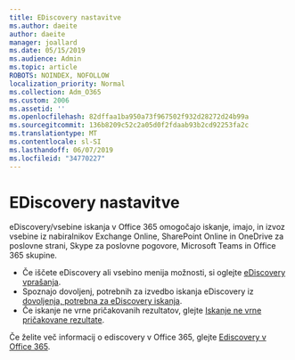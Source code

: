 ```yaml
---
title: EDiscovery nastavitve
ms.author: daeite
author: daeite
manager: joallard
ms.date: 05/15/2019
ms.audience: Admin
ms.topic: article
ROBOTS: NOINDEX, NOFOLLOW
localization_priority: Normal
ms.collection: Adm_O365
ms.custom: 2006
ms.assetid: ''
ms.openlocfilehash: 82dffaa1ba950a73f967502f932d28272d24b99a
ms.sourcegitcommit: 136b8209c52c2a05d0f2fdaab93b2cd92253fa2c
ms.translationtype: MT
ms.contentlocale: sl-SI
ms.lasthandoff: 06/07/2019
ms.locfileid: "34770227"
---
```

# <a name="ediscovery-settings"></a>EDiscovery nastavitve

eDiscovery/vsebine iskanja v Office 365 omogočajo iskanje, imajo, in izvoz vsebine iz nabiralnikov Exchange Online, SharePoint Online in OneDrive za poslovne strani, Skype za poslovne pogovore, Microsoft Teams in Office 365 skupine.

- Če iščete eDiscovery ali vsebino menija možnosti, si oglejte [eDiscovery vprašanja](https://docs.microsoft.com/alchemyinsights/ediscovery-issues).
- Spoznajo dovoljenj, potrebnih za izvedbo iskanja eDiscovery iz [dovoljenja, potrebna za eDiscovery iskanja](https://docs.microsoft.com/alchemyinsights/permissions-required-for-ediscovery-searches).
- Če iskanje ne vrne pričakovanih rezultatov, glejte [Iskanje ne vrne pričakovane rezultate](https://docs.microsoft.com/alchemyinsights/search-not-returning-expected-results).

Če želite več informacij o ediscovery v Office 365, glejte [Ediscovery v Office 365](https://docs.microsoft.com/office365/securitycompliance/ediscovery).
